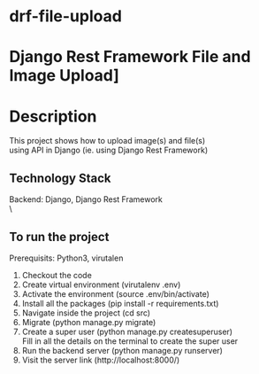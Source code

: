 # drf-file-upload
# Django Rest Framework File and Image Upload]

# Description
This project shows how to upload image(s) and file(s) <br />
using API in Django (ie. using Django Rest Framework)

## Technology Stack
Backend: Django, Django Rest Framework <br />\

## To run the project
Prerequisits: Python3, virutalen

1. Checkout the code
2. Create virtual environment (virutalenv .env)
3. Activate the environment (source .env/bin/activate)
4. Install all the packages (pip install -r requirements.txt)
5. Navigate inside the project (cd src)
6. Migrate (python manage.py migrate)
7. Create a super user (python manage.py createsuperuser) <br />
   Fill in all the details on the terminal to create the super user
8. Run the backend server (python manage.py runserver)
9. Visit the server link (http://localhost:8000/)
